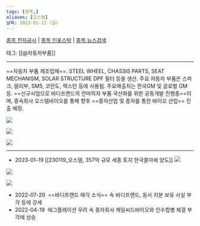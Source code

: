 ```yaml
---
tags: [종목,]
aliases: [오스템]
날짜: 2023-01-22 (일)
---
```

[종목 전자공시](https://finance.naver.com/item/dart.naver?code=031510) |  [종목 인포스탁](https://www.infostock.co.kr/site/3d/3d_show.asp?codename=031510) | [종목 뉴스검색](https://m.search.naver.com/search.naver?where=m_news&sm=mtb_jum&query=오스템)

태그: [[@자동차부품]]

___

==자동차 부품 제조업체==. STEEL WHEEL, CHASSIS PARTS, SEAT MECHANISM, SOLAR STRUCTURE DPF 필터 등을 생산. 주요 자동차 부품은 스파크, 말리부, SM5, 코란도, 렉스턴 등에 사용됨. 주요매출처는 한국GM 및 글로벌 GM 등. ==신규사업으로 바디프랜드의 안마의자 부품 국산화를 위한 공동개발 진행중==이며, 종속회사 오스템바이오를 통해 향후 ==종자산업 및 종자를 통한 바이오 산업== 진출 예정.

![](https://i.imgur.com/CfGFpNc.png)

![](https://i.imgur.com/SzQPY51.png)

![](https://i.imgur.com/pfA1yEK.png)


___

- 2023-01-19 [[230119_오스템, 357억 규모 세종 토지 한국콜마에 양도]]
![](https://i.imgur.com/FuLBFB3.png)

![](https://i.imgur.com/HsYrKjV.png)

![](https://i.imgur.com/CfHNaJ0.png)
  
- 2022-07-29  ==바디프랜드 매각 소식== 속 바디프랜드, 동사 지분 보유 사실 부각 등에 강세  
- 2022-04-19  에그플레이션 우려 속 종자회사 제일씨드바이오와 인수합병 체결 부각에 상승